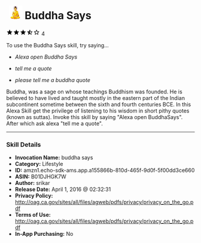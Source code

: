 # &nbsp;<img src="skill_icon" alt="Buddha Says icon" width="36"> Buddha Says
![3.8 stars](../../images/ic_star_black_18dp_1x.png)![3.8 stars](../../images/ic_star_black_18dp_1x.png)![3.8 stars](../../images/ic_star_black_18dp_1x.png)![3.8 stars](../../images/ic_star_half_black_18dp_1x.png)![3.8 stars](../../images/ic_star_border_black_18dp_1x.png) 4

To use the Buddha Says skill, try saying...

* *Alexa open Buddha Says*

* *tell me a quote*

* *please tell me a buddha quote*

Buddha, was a sage on whose teachings Buddhism was founded. He is believed to have lived and taught mostly in the eastern part of the Indian subcontinent sometime between the sixth and fourth centuries BCE. In this Alexa Skill get the privilege of listening to his wisdom in short pithy quotes (known as suttas). Invoke this skill by saying "Alexa open BuddhaSays". After which ask alexa "tell me a quote".

***

### Skill Details

* **Invocation Name:** buddha says
* **Category:** Lifestyle
* **ID:** amzn1.echo-sdk-ams.app.a155866b-810d-465f-9d0f-5f00dd3ce660
* **ASIN:** B01DJHGK7W
* **Author:** srikar
* **Release Date:** April 1, 2016 @ 02:32:31
* **Privacy Policy:** http://oag.ca.gov/sites/all/files/agweb/pdfs/privacy/privacy_on_the_go.pdf
* **Terms of Use:** http://oag.ca.gov/sites/all/files/agweb/pdfs/privacy/privacy_on_the_go.pdf
* **In-App Purchasing:** No
